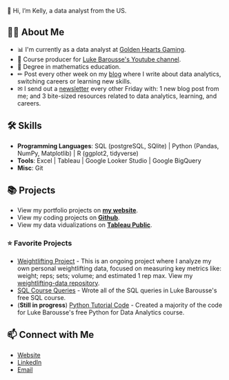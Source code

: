 👋 Hi, I’m Kelly, a data analyst from the US. 

## 🙋‍♀️ About Me

- 📊 I'm currently as a data analyst at [Golden Hearts Gaming](https://www.goldenheartsgames.com/home).
- 🎥 Course producer for [Luke Barousse's Youtube channel](https://www.youtube.com/c/lukebarousse). 
- 📐 Degree in mathematics education.
- ✏ Post every other week on my [blog](https://www.kellyjadams.com/blog) where I write about data analytics, switching careers or learning new skills. 
- ✉ I send out a [newsletter](https://newsletter.kellyjadams.com/) every other Friday with: 1 new blog post from me; and 3 bite-sized resources related to data analytics, learning, and careers. 

## 🛠 Skills
- **Programming Languages**: SQL (postgreSQL, SQlite) | Python (Pandas, NumPy, Matplotlib) | R (ggplot2, tidyverse)
- **Tools**: Excel | Tableau | Google Looker Studio | Google BigQuery 
- **Misc**: Git

## 📚 Projects

- View my portfolio projects on [**my website**](https://www.kellyjadams.com/portfolio). 
- View my coding projects on [**Github**](https://github.com/kellyjadams?tab=repositories).
- View my data vidualizations on [**Tableau Public**](https://public.tableau.com/app/profile/kellyjadams).

### ⭐ Favorite Projects

- [Weightlifting Project](https://public.tableau.com/app/profile/kellyjadams/viz/WeightliftingProject/Final) - This is an ongoing project where I analyze my own personal weightlifting data, focused on measuring key metrics like: weight; reps; sets; volume; and estimated 1 rep max. View my [weightlifting-data repository](https://github.com/kellyjadams/weightlifting-data).
- [SQL Course Queries](https://github.com/kellyjadams/SQL_Project_Data_Job_Analysis) - Wrote all of the SQL queries in Luke Barousse's free SQL course. 
- (**Still in progress**) [Python Tutorial Code](https://github.com/lukebarousse/Python_Tutorial_Data_Analysis) - Created a majority of the code for Luke Barousse's free Python for Data Analytics course. 

## 📫 Connect with Me

- [Website](https://www.kellyjadams.com/)
- [LinkedIn](https://www.linkedin.com/in/kellyjianadams/)
- [Email](mailto:kelly@kellyjadams.com)
